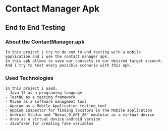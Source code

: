 # Contact Manager Apk
## End to End Testing

### About the ContactManager.apk
    In this projcet i try to do end to end testing with a mobile application and i use the contact manager apk.
    In this apk allows to save our contacts in our desired target account.
    And i try to test every possible scenario with this apk.

### Used Technologies

    In this project i used;
    - Java 15 as a programing language
    - TestNG as a testing framework 
    - Maven as a software managment tool
    - Appium as a Mobile Application testing tool
    - Appium Inspector for finding locators in the Mobile application
    - Android Studio and "Nexus_9_API_26" emulotar as a virtual device
    - Oreo as a virtual device android version
    - Javafaker for creating fake variables